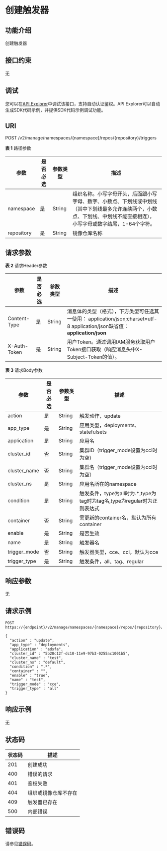 # 创建触发器<a name="swr_02_0015"></a>

## 功能介绍

创建触发器

## 接口约束

无

## 调试<a name="atuogenerate_1"></a>

您可以在[API Explorer](https://apiexplorer.developer.huaweicloud.com/apiexplorer/doc?product=SWR&api=CreateTrigger)中调试该接口，支持自动认证鉴权。API Explorer可以自动生成SDK代码示例，并提供SDK代码示例调试功能。

## URI

POST /v2/manage/namespaces/\{namespace\}/repos/\{repository\}/triggers

**表 1**  路径参数

|参数|是否必选|参数类型|描述|
|--|--|--|--|
|namespace|是|String|组织名称。小写字母开头，后面跟小写字母、数字、小数点、下划线或中划线（其中下划线最多允许连续两个，小数点、下划线、中划线不能直接相连），小写字母或数字结尾，1-64个字符。|
|repository|是|String|镜像仓库名称|


## 请求参数

**表 2**  请求Header参数

|参数|是否必选|参数类型|描述|
|--|--|--|--|
|Content-Type|是|String|消息体的类型（格式），下方类型可任选其一使用： application/json;charset=utf-8 application/json缺省值：**application/json**|
|X-Auth-Token|是|String|用户Token。通过调用IAM服务获取用户Token接口获取（响应消息头中X-Subject-Token的值）。|


**表 3**  请求Body参数

|参数|是否必选|参数类型|描述|
|--|--|--|--|
|action|是|String|触发动作，update|
|app_type|是|String|应用类型，deployments、statefulsets|
|application|是|String|应用名|
|cluster_id|否|String|集群ID（trigger_mode设置为cci时为空)|
|cluster_name|否|String|集群名（trigger_mode设置为cci时为空）|
|cluster_ns|是|String|应用名所在的namespace|
|condition|是|String|触发条件，type为all时为.*,type为tag时为tag名,type为regular时为正则表达式|
|container|否|String|需更新的container名，默认为所有container|
|enable|是|String|是否生效|
|name|是|String|触发器名|
|trigger_mode|否|String|触发器类型，cce、cci，默认为cce|
|trigger_type|是|String|触发条件，all、tag、regular|


## 响应参数

无

## 请求示例

```
POST https://{endpoint}/v2/manage/namespaces/{namespace}/repos/{repository}/triggers

{
  "action" : "update",
  "app_type" : "deployments",
  "application" : "adsfa",
  "cluster_id" : "5b28c12f-dc10-11e9-97b3-0255ac1001b5",
  "cluster_name" : "test",
  "cluster_ns" : "default",
  "condition" : ".*",
  "container" : "",
  "enable" : "true",
  "name" : "test",
  "trigger_mode" : "cce",
  "trigger_type" : "all"
}
```

## 响应示例

无

## 状态码

|状态码|描述|
|--|--|
|201|创建成功|
|400|错误的请求|
|401|鉴权失败|
|404|组织或镜像仓库不存在|
|409|触发器已存在|
|500|内部错误|


## 错误码

请参见[错误码](错误码.md)。

